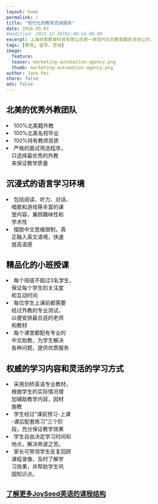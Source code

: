 ```yaml
---
layout: home
permalink: /
title: "现代化的教育咨询服务"
date: 2016-05-01
#modified: 2015-12-30T01:40:54-08:00
excerpt: 上海则思教育科技有限公司是一家现代化的教育服务咨询公司.
tags: [教育, 留学，咨询]
image:
  feature:
  teaser: marketing-automation-agency.png
  thumb: marketing-automation-agency.png
author: Jane Pei
share: false
ads: false
---
```

<!--h1 class="strapline" >上海则思教育是一家现代化的教育发展和咨询服务公司</h1-->
<div id="main_titles" class="tiles">
  <div class="tile">
    <!--img src="images/kids-009.jpg" width="90%" height="90%" style="horizental-align: middle"-->
    <h2 class="post-title" style="color: #000000">北美的优秀外教团队</h2>
    <p class="post-excerpt" style="color: ##0000FF">
    <li>100%北美籍外教</li>
    <li>100%北美名校毕业</li>
    <li>100%持有教师资质</li>
    <li>严格的面试筛选程序，     <br/>
    &emsp;只选择最优秀的外教     <br/>
    &emsp;来保证教学质量
    </li></p>
  </div>
  <div class="tile">
    <!--img src="images/kids-009.jpg" width="90%" height="90%" style="horizental-align: middle"-->
    <h2 class="post-title" style="color: #000000">沉浸式的语言学习环境</h2>
    <p class="post-excerpt" style="color: ##0000FF">
    <li>包括阅读、听力、对话、   <br/>
    &emsp;唱歌和游戏等丰富的课   <br/>
    &emsp;堂内容，兼顾趣味性和   <br/>
    &emsp;学术性</li>
    <li>摆脱中文思维限制，真     <br/>
    &emsp;正融入英文语境，快速   <br/>
    &emsp;提高语感</li></p>
  </div>
  <div class="tile">
    <h2 class="post-title" style="color: #000000">精品化的小班授课</h2>
    <p class="post-excerpt" style="color: ##0000FF">
    <li>每个班级不超过3名学生，   <br/>
    &emsp;保证每个学生的关注度    <br/>
    &emsp;和互动时间</li>
    <li>每位学生上课前都需要      <br/>
    &emsp;经过外教的专业测试，    <br/>
    &emsp;以便安排最合适的老师    <br/>
    &emsp;和教材</li>
    <li>每个课堂都配有专业的      <br/>
    &emsp;中文助教，为学生解决    <br/>
    &emsp;各种问题，提供优质服务</li></p>
  </div>
  <div class="tile">
    <h2 class="post-title" style="color: #000000">权威的学习内容和灵活的学习方式</h2>
    <p class="post-excerpt" style="color: ##0000FF">
    <li>采用剑桥英语专业教材，    <br/>
    &emsp;根据学生的实际情况增    <br/>
    &emsp;加辅助教学内容，因材    <br/>
    &emsp;施教</li>
    <li>学生经过“课前预习-上课    <br/>
    &emsp;-课后配套练习”三个阶    <br/>
    &emsp;段，充分保证教学效果    </li>
    <li>学生自由决定学习时间和    <br/>
    &emsp;地点，解决奔波之苦。    </li>
    <li>家长可带领学生反复回顾    <br/>
    &emsp;课程录像，及时了解学    <br/>
    &emsp;习效果，并帮助学生巩    <br/>
    &emsp;固知识点。</li></p>
  </div>
  <div class="tile">
    <a href="{{ site.url }}/value-prop/"><h2 id="learn" class="post-title animated infinite pulse" style="color: #00BFF; text-decoration: underline font: 微软雅黑"><small>了解更多JoySeed英语的课程结构</small></h2></a>
  </div>
</div>

